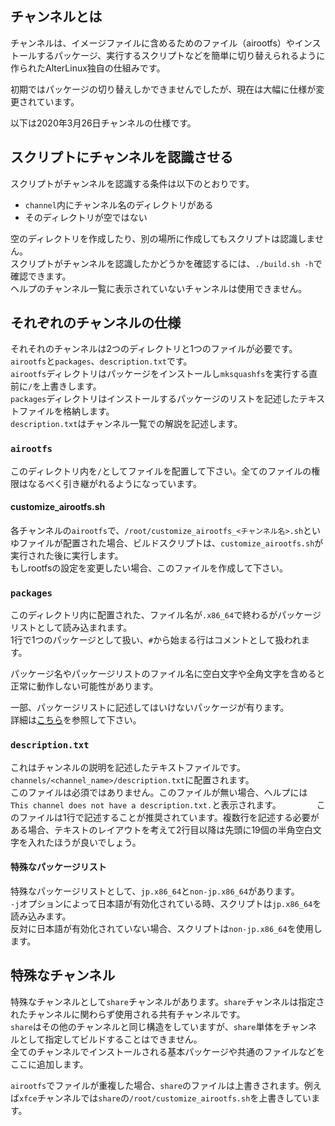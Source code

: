 ## チャンネルとは
チャンネルは、イメージファイルに含めるためのファイル（airootfs）やインストールするパッケージ、実行するスクリプトなどを簡単に切り替えられるように作られたAlterLinux独自の仕組みです。  
  
初期ではパッケージの切り替えしかできませんでしたが、現在は大幅に仕様が変更されています。  
  
以下は2020年3月26日チャンネルの仕様です。　　


## スクリプトにチャンネルを認識させる
スクリプトがチャンネルを認識する条件は以下のとおりです。

- `channel`内にチャンネル名のディレクトリがある
- そのディレクトリが空ではない

空のディレクトリを作成したり、別の場所に作成してもスクリプトは認識しません。  
スクリプトがチャンネルを認識したかどうかを確認するには、`./build.sh -h`で確認できます。  
ヘルプのチャンネル一覧に表示されていないチャンネルは使用できません。  


## それぞれのチャンネルの仕様
それそれのチャンネルは2つのディレクトリと1つのファイルが必要です。`airootfs`と`packages`、`description.txt`です。  
`airootfs`ディレクトリはパッケージをインストールし`mksquashfs`を実行する直前に`/`を上書きします。  
`packages`ディレクトリはインストールするパッケージのリストを記述したテキストファイルを格納します。  
`description.txt`はチャンネル一覧での解説を記述します。


### `airootfs`
このディレクトリ内を`/`としてファイルを配置して下さい。全てのファイルの権限はなるべく引き継がれるようになっています。  
  
#### customize_airootfs.sh
各チャンネルの`airootfs`で、`/root/customize_airootfs_<チャンネル名>.sh`といゆファイルが配置された場合、ビルドスクリプトは、`customize_airootfs.sh`が実行された後に実行します。  
もしrootfsの設定を変更したい場合、このファイルを作成して下さい。

### `packages`
このディレクトリ内に配置された、ファイル名が`.x86_64`で終わるがパッケージリストとして読み込まれます。  
1行で1つのパッケージとして扱い、`#`から始まる行はコメントとして扱われます。  
  
パッケージ名やパッケージリストのファイル名に空白文字や全角文字を含めると正常に動作しない可能性があります。

一部、パッケージリストに記述してはいけないパッケージが有ります。  
詳細は[こちら](packages.md)を参照して下さい。  

### `description.txt`
これはチャンネルの説明を記述したテキストファイルです。`channels/<channel_name>/description.txt`に配置されます。  
このファイルは必須ではありません。このファイルが無い場合、ヘルプには`This channel does not have a description.txt.`と表示されます。　　
　　
このファイルは1行で記述することが推奨されています。複数行を記述する必要がある場合、テキストのレイアウトを考えて2行目以降は先頭に19個の半角空白文字を入れたほうが良いでしょう。  


#### 特殊なパッケージリスト
特殊なパッケージリストとして、`jp.x86_64`と`non-jp.x86_64`があります。  
`-j`オプションによって日本語が有効化されている時、スクリプトは`jp.x86_64`を読み込みます。  
反対に日本語が有効化されていない場合、スクリプトは`non-jp.x86_64`を使用します。  


## 特殊なチャンネル
特殊なチャンネルとして`share`チャンネルがあります。`share`チャンネルは指定されたチャンネルに関わらず使用される共有チャンネルです。  
`share`はその他のチャンネルと同じ構造をしていますが、`share`単体をチャンネルとして指定してビルドすることはできません。  
全てのチャンネルでインストールされる基本パッケージや共通のファイルなどをここに追加します。  
  
`airootfs`でファイルが重複した場合、`share`のファイルは上書きされます。例えば`xfce`チャンネルでは`share`の`/root/customize_airootfs.sh`を上書きしています。
